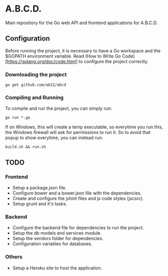 # A.B.C.D.

Main repository for the Go web API and frontend applications for A.B.C.D.

## Configuration

Before running the project, it is necessary to have a Go workspace and the
$GOPATH environment variable. Read (How to Write Go Code)[https://golang.org/doc/code.html]
to configure the project correctly.

### Downloading the project

```
go get github.com/ab22/abcd
```

### Compiling and Running

To compile and run the project, you can simply run:

```
go run *.go
```

If on Windows, this will create a temp executable, so everytime you run this,
the Windows firewall will ask for permissions to run it. So to avoid that popup
to show everytime, you can instead run:

```
build.sh && run.sh
```

## TODO

### Frontend

* Setup a package.json file.
* Configure bower and a bower.json file with the dependencies.
* Create and configure the jshint files and js code styles (jscsrc).
* Setup grunt and it's tasks.

### Backend

* Configure the backend file for dependencies to run the project.
* Setup the db models and services module.
* Setup the vendors folder for dependencies.
* Configuration variables for databases.

### Others

* Setup a Heroku site to host the application.


